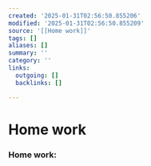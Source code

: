 ```yaml
---
created: '2025-01-31T02:56:50.855206'
modified: '2025-01-31T02:56:50.855209'
source: '[[Home work]]'
tags: []
aliases: []
summary: ''
category: ''
links:
  outgoing: []
  backlinks: []

---
```


# Home work

### Home work: